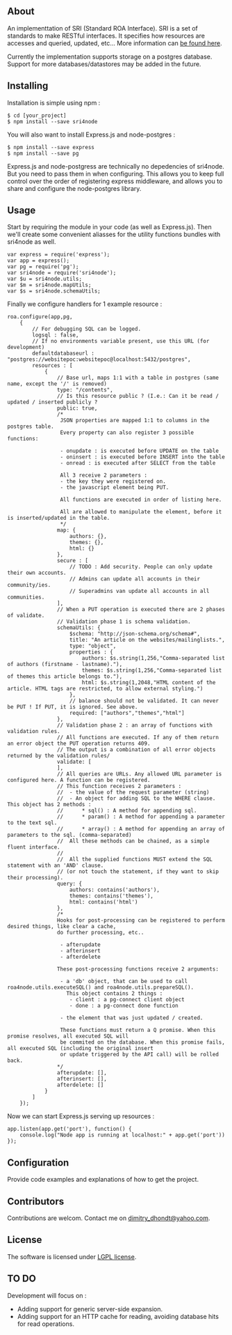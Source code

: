 ## About

An implementtation of SRI (Standard ROA Interface). 
SRI is a set of standards to make RESTful interfaces.
It specifies how resources are accesses and queried, updated, etc...
More information can [be found here](https://docs.google.com/document/d/1KY-VV_AUJXxkMYrMwVFmyN4yIqil4zx4sKeV_RJFRnU/pub).

Currently the implementation supports storage on a postgres database.
Support for more databases/datastores may be added in the future.

## Installing

Installation is simple using npm :

    $ cd [your_project]
    $ npm install --save sri4node
    
You will also want to install Express.js and node-postgres :

    $ npm install --save express
    $ npm install --save pg
    
Express.js and node-postgress are technically no depedencies of sri4node.
But you need to pass them in when configuring. 
This allows you to keep full control over the order of registering express middleware, and allows you to share and configure the node-postgres library.

## Usage

Start by requiring the module in your code (as well as Express.js).
Then we'll create some convenient aliasses for the utility functions bundles with sri4node as well.

    var express = require('express');
    var app = express();
    var pg = require('pg');
    var sri4node = require('sri4node');
    var $u = sri4node.utils;
    var $m = sri4node.mapUtils;
    var $s = sri4node.schemaUtils;

Finally we configure handlers for 1 example resource :

    roa.configure(app,pg,
        {
            // For debugging SQL can be logged.
            logsql : false,
            // If no environments variable present, use this URL (for development)
            defaultdatabaseurl : "postgres://websitepoc:websitepoc@localhost:5432/postgres",
            resources : [
                {
                    // Base url, maps 1:1 with a table in postgres (same name, except the '/' is removed)
                    type: "/contents",
                    // Is this resource public ? (I.e.: Can it be read / updated / inserted publicly ?
                    public: true,
                    /*
                     JSON properties are mapped 1:1 to columns in the postgres table.
                     Every property can also register 3 possible functions:
    
                     - onupdate : is executed before UPDATE on the table
                     - oninsert : is executed before INSERT into the table
                     - onread : is executed after SELECT from the table
    
                     All 3 receive 2 parameters :
                     - the key they were registered on.
                     - the javascript element being PUT.
    
                     All functions are executed in order of listing here.
    
                     All are allowed to manipulate the element, before it is inserted/updated in the table.
                     */
                    map: {
                        authors: {},
                        themes: {},
                        html: {}
                    },
                    secure : [
                        // TODO : Add security. People can only update their own accounts.
                        // Admins can update all accounts in their community/ies.
                        // Superadmins van update all accounts in all communities.
                    ],
                    // When a PUT operation is executed there are 2 phases of validate.
                    // Validation phase 1 is schema validation.
                    schemaUtils: {
                        $schema: "http://json-schema.org/schema#",
                        title: "An article on the websites/mailinglists.",
                        type: "object",
                        properties : {
                            authors: $s.string(1,256,"Comma-separated list of authors (firstname - lastname)."),
                            themes: $s.string(1,256,"Comma-separated list of themes this article belongs to."),
                            html: $s.string(1,2048,"HTML content of the article. HTML tags are restricted, to allow external styling.")
                        },
                        // balance should not be validated. It can never be PUT ! If PUT, it is ignored. See above.
                        required: ["authors","themes","html"]
                    },
                    // Validation phase 2 : an array of functions with validation rules.
                    // All functions are executed. If any of them return an error object the PUT operation returns 409.
                    // The output is a combination of all error objects returned by the validation rules/
                    validate: [
                    ],
                    // All queries are URLs. Any allowed URL parameter is configured here. A function can be registered.
                    // This function receives 2 parameters :
                    //  - the value of the request parameter (string)
                    //  - An object for adding SQL to the WHERE clause. This object has 2 methods :
                    //      * sql() : A method for appending sql.
                    //      * param() : A method for appending a parameter to the text sql.
                    //      * array() : A method for appending an array of parameters to the sql. (comma-separated)
                    //  All these methods can be chained, as a simple fluent interface.
                    //
                    //  All the supplied functions MUST extend the SQL statement with an 'AND' clause.
                    // (or not touch the statement, if they want to skip their processing).
                    query: {
                        authors: contains('authors'),
                        themes: contains('themes'),
                        html: contains('html')
                    },
                    /*
                    Hooks for post-processing can be registered to perform desired things, like clear a cache,
                    do further processing, etc..
    
                     - afterupdate
                     - afterinsert
                     - afterdelete
    
                    These post-processing functions receive 2 arguments:
    
                     - a 'db' object, that can be used to call roa4node.utils.executeSQL() and roa4node.utils.prepareSQL().
                       This object contains 2 things :
                        - client : a pg-connect client object
                        - done : a pg-connect done function
    
                     - the element that was just updated / created.
    
                     These functions must return a Q promise. When this promise resolves, all executed SQL will
                     be commited on the database. When this promise fails, all executed SQL (including the original insert
                     or update triggered by the API call) will be rolled back.
                    */
                    afterupdate: [],
                    afterinsert: [],
                    afterdelete: []
                }
            ]
        });

Now we can start Express.js serving up resources :

    app.listen(app.get('port'), function() {
        console.log("Node app is running at localhost:" + app.get('port'))
    });

## Configuration

Provide code examples and explanations of how to get the project.


## Contributors

Contributions are welcom. Contact me on dimitry_dhondt@yahoo.com.

## License

The software is licensed under [LGPL license](https://www.gnu.org/licenses/lgpl.html). 

## TO DO

Development will focus on :
- Adding support for generic server-side expansion.
- Adding support for an HTTP cache for reading, avoiding database hits for read operations.